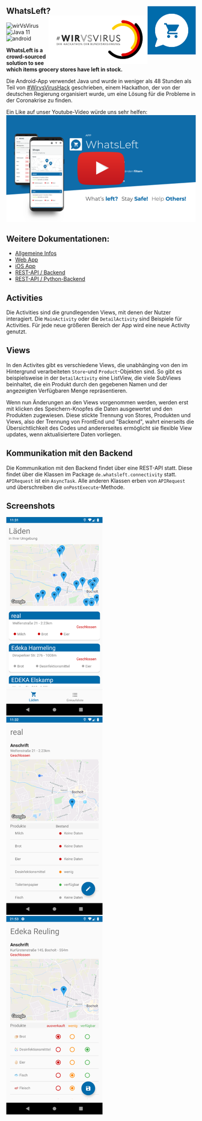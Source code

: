 <h2> WhatsLeft?
  <img src="./img/WhatsleftLogo.svg" align="right" width="128" height="128" />
  <img src="./img/wirvsviruslogo.png" align="right" width="264" height="128" />
</h2>

![wirVsVirus](https://img.shields.io/badge/hackathon-%23WirVsVirus-yellowgreen.svg?style=flat)
![Java 11](https://img.shields.io/badge/java-11-blue.svg?style=flat)
![android](https://img.shields.io/badge/os-android-green.svg?style=flat)

**WhatsLeft is a crowd-sourced solution to see which items grocery stores have left in stock.**

Die Android-App verwendet Java und wurde in weniger als 48 Stunden als Teil von [#WirvsVirusHack](https://wirvsvirushackathon.org) geschrieben, einem Hackathon, der von der deutschen Regierung organisiert wurde, um eine Lösung für die Probleme in der Coronakrise zu finden.

Ein Like auf unser Youtube-Video würde uns sehr helfen:
[![Youtube-Video](./img/video.png)](https://www.youtube.com/watch?v=2uvcPGzixnA&feature=emb_title)

## Weitere Dokumentationen: 

- [Allgemeine Infos](https://devpost.com/software/17_stock_tracking_crowd)
- [Web App](https://github.com/WVV-Crowd-Sourced-Stock-Tracking/Web) 
- [iOS App](https://github.com/WVV-Crowd-Sourced-Stock-Tracking/ios-App)
- [REST-API / Backend](https://github.com/WVV-Crowd-Sourced-Stock-Tracking/Backend)
- [REST-API / Python-Backend](https://github.com/WVV-Crowd-Sourced-Stock-Tracking/Backend-python)

## Activities

Die Activities sind die grundlegenden Views, mit denen der Nutzer interagiert. Die `MainActivity` oder die `DetailActivity` sind Beispiele für Activities. Für jede neue größeren Bereich der App wird eine neue Activity genutzt.

## Views

In den Activites gibt es verschiedene Views, die unabhänging von den im Hintergrund verarbeiteten `Store`-und `Product`-Objekten sind. So gibt es beispielsweise in der `DetailActivity` eine ListView, die viele SubViews beinhaltet, die ein Produkt durch den gegebenen Namen und der angezeigten Verfügbaren Menge repräsentieren.

Wenn nun Änderungen an den Views vorgenommen werden, werden erst mit klicken des Speichern-Knopfes die Daten ausgewertet und den Produkten zugewiesen. Diese stickte Trennung von Stores, Produkten und Views, also der Trennung von FrontEnd und "Backend", wahrt einerseits die Übersichtlichkeit des Codes und andererseites ermöglicht sie flexible View updates, wenn aktualisiertere Daten vorliegen.

## Kommunikation mit den Backend

Die Kommunikation mit den Backend findet über eine REST-API statt. Diese findet über die Klassen im Package `de.whatsleft.connectivity` statt. `APIRequest` ist ein `AsyncTask`. Alle anderen Klassen erben von `APIRequest`  und überschreiben die `onPostExecute`-Methode.

## Screenshots

<p float="left">
  <img src="./img/screenshot_stores.png" width="256" />
  <img src="./img/screenshot_detail_view.png" width="256" />
  <img src="./img/screenshot_edit_mode.png" width="256" /> 
</p>



